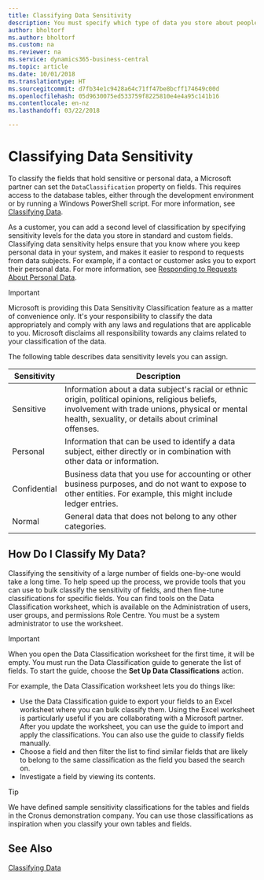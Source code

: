 ```yaml
---
title: Classifying Data Sensitivity
description: You must specify which type of data you store about people so that you can respond to data subject requests.
author: bholtorf
ms.author: bholtorf
ms.custom: na
ms.reviewer: na
ms.service: dynamics365-business-central
ms.topic: article
ms.date: 10/01/2018
ms.translationtype: HT
ms.sourcegitcommit: d7fb34e1c9428a64c71ff47be8bcff174649c00d
ms.openlocfilehash: 05d9630075ed533759f8225810e4e4a95c141b16
ms.contentlocale: en-nz
ms.lasthandoff: 03/22/2018

---
```


# <a name="classifying-data-sensitivity"></a>Classifying Data Sensitivity
To classify the fields that hold sensitive or personal data, a Microsoft partner can set the ```DataClassification``` property on fields. This requires access to the database tables, either through the development environment or by running a Windows PowerShell script. For more information, see [Classifying Data](https://docs.microsoft.com/en-us/dynamics-nav/classifying-data).  

As a customer, you can add a second level of classification by specifying sensitivity levels for the data you store in standard and custom fields. Classifying data sensitivity helps ensure that you know where you keep personal data in your system, and makes it easier to respond to requests from data subjects. For example, if a contact or customer asks you to export their personal data. For more information, see [Responding to Requests About Personal Data](admin-responding-to-requests-about-personal-data.md).

> [!Important]
> Microsoft is providing this Data Sensitivity Classification feature as a matter of convenience only. It's your responsibility to classify the data appropriately and comply with any laws and regulations that are applicable to you. Microsoft disclaims all responsibility towards any claims related to your classification of the data.  

The following table describes data sensitivity levels you can assign.

|Sensitivity|Description|
|----|----|
|Sensitive | Information about a data subject's racial or ethnic origin, political opinions, religious beliefs, involvement with trade unions, physical or mental health, sexuality, or details about criminal offenses. |
|Personal | Information that can be used to identify a data subject, either directly or in combination with other data or information.|
|Confidential | Business data that you use for accounting or other business purposes, and do not want to expose to other entities. For example, this might include ledger entries.|
|Normal | General data that does not belong to any other categories.|

## <a name="how-do-i-classify-my-data"></a>How Do I Classify My Data?
Classifying the sensitivity of a large number of fields one-by-one would take a long time. To help speed up the process, we provide tools that you can use to bulk classify the sensitivity of fields, and then fine-tune classifications for specific fields. You can find tools on the Data Classification worksheet, which is available on the Administration of users, user groups, and permissions Role Centre. You must be a system administrator to use the worksheet.

> [!Important]
> When you open the Data Classification worksheet for the first time, it will be empty. You must run the Data Classification guide to generate the list of fields. To start the guide, choose the **Set Up Data Classifications** action.

For example, the Data Classification worksheet lets you do things like:  

* Use the Data Classification guide to export your fields to an Excel worksheet where you can bulk classify them. Using the Excel worksheet is particularly useful if you are collaborating with a Microsoft partner. After you update the worksheet, you can use the guide to import and apply the classifications. You can also use the guide to classify fields manually.  
* Choose a field and then filter the list to find similar fields that are likely to belong to the same classification as the field you based the search on.  
* Investigate a field by viewing its contents.  

> [!Tip]
> We have defined sample sensitivity classifications for the tables and fields in the Cronus demonstration company. You can use those classifications as inspiration when you classify your own tables and fields.

## <a name="see-also"></a>See Also
[Classifying Data](https://docs.microsoft.com/en-us/dynamics-nav/classifying-data)  

